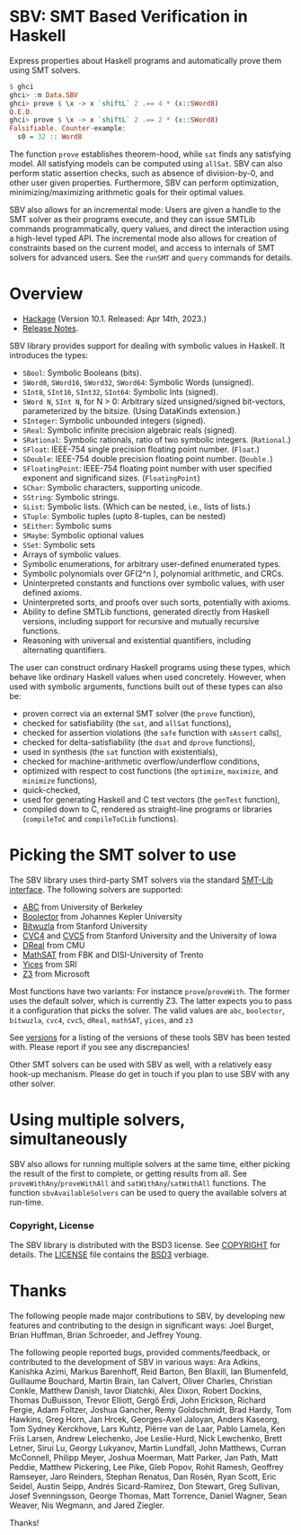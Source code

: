 SBV: SMT Based Verification in Haskell
======================================

Express properties about Haskell programs and automatically prove them using SMT solvers.

```haskell
$ ghci
ghci> :m Data.SBV
ghci> prove $ \x -> x `shiftL` 2 .== 4 * (x::SWord8)
Q.E.D.
ghci> prove $ \x -> x `shiftL` 2 .== 2 * (x::SWord8)
Falsifiable. Counter-example:
  s0 = 32 :: Word8
```

The function `prove` establishes theorem-hood, while `sat` finds any satisfying model. All satisfying models can be computed using `allSat`. SBV can also perform static assertion checks, such as absence of division-by-0, and other user given properties. Furthermore, SBV can perform
optimization, minimizing/maximizing arithmetic goals for their optimal values.

SBV also allows for an incremental mode: Users are given a handle to the SMT solver as their programs execute, and they can issue SMTLib commands
programmatically, query values, and direct the interaction using a high-level typed API. The incremental mode also allows for creation of constraints
based on the current model, and access to internals of SMT solvers for advanced users. See the `runSMT` and `query` commands for details.

Overview
========

  - [Hackage](http://hackage.haskell.org/package/sbv) (Version 10.1. Released: Apr 14th, 2023.)
  - [Release Notes](http://github.com/LeventErkok/sbv/tree/master/CHANGES.md). 

SBV library provides support for dealing with symbolic values in Haskell. It introduces the types:

  - `SBool`: Symbolic Booleans (bits).
  - `SWord8`, `SWord16`, `SWord32`, `SWord64`: Symbolic Words (unsigned).
  - `SInt8`,  `SInt16`,  `SInt32`,  `SInt64`: Symbolic Ints (signed).
  - `SWord N`, `SInt N`, for N > 0: Arbitrary sized unsigned/signed bit-vectors, parameterized by the bitsize. (Using DataKinds extension.)
  - `SInteger`: Symbolic unbounded integers (signed).
  - `SReal`: Symbolic infinite precision algebraic reals (signed).
  - `SRational`: Symbolic rationals, ratio of two symbolic integers. (`Rational`.)
  - `SFloat`: IEEE-754 single precision floating point number. (`Float`.)
  - `SDouble`: IEEE-754 double precision floating point number. (`Double.`)
  - `SFloatingPoint`: IEEE-754 floating point number with user specified exponent and significand sizes. (`FloatingPoint`)
  - `SChar`: Symbolic characters, supporting unicode.
  - `SString`: Symbolic strings.
  - `SList`: Symbolic lists. (Which can be nested, i.e., lists of lists.)
  - `STuple`: Symbolic tuples (upto 8-tuples, can be nested)
  - `SEither`: Symbolic sums
  - `SMaybe`: Symbolic optional values
  - `SSet`: Symbolic sets
  - Arrays of symbolic values.
  - Symbolic enumerations, for arbitrary user-defined enumerated types.
  - Symbolic polynomials over GF(2^n ), polynomial arithmetic, and CRCs.
  - Uninterpreted constants and functions over symbolic values, with user defined axioms.
  - Uninterpreted sorts, and proofs over such sorts, potentially with axioms.
  - Ability to define SMTLib functions, generated directly from Haskell versions, including support for recursive and mutually recursive functions.
  - Reasoning with universal and existential quantifiers, including alternating quantifiers.

The user can construct ordinary Haskell programs using these types, which behave like ordinary Haskell values when used concretely. However, when used with symbolic arguments, functions built out of these types can also be:

  - proven correct via an external SMT solver (the `prove` function),
  - checked for satisfiability (the `sat`, and `allSat` functions),
  - checked for assertion violations (the `safe` function with `sAssert` calls),
  - checked for delta-satisfiability (the `dsat` and `dprove` functions),
  - used in synthesis (the `sat` function with existentials),
  - checked for machine-arithmetic overflow/underflow conditions,
  - optimized with respect to cost functions (the `optimize`, `maximize`, and `minimize` functions),
  - quick-checked,
  - used for generating Haskell and C test vectors (the `genTest` function),
  - compiled down to C, rendered as straight-line programs or libraries (`compileToC` and `compileToCLib` functions).


Picking the SMT solver to use
=============================
The SBV library uses third-party SMT solvers via the standard [SMT-Lib interface](http://smtlib.cs.uiowa.edu/). The following solvers
are supported:

  - [ABC](http://www.eecs.berkeley.edu/~alanmi/abc) from University of Berkeley
  - [Boolector](https://boolector.github.io) from Johannes Kepler University
  - [Bitwuzla](https://bitwuzla.github.io) from Stanford University
  - [CVC4](http://cvc4.github.io) and [CVC5](http://cvc5.github.io) from Stanford University and the University of Iowa
  - [DReal](https://dreal.github.io) from CMU
  - [MathSAT](http://mathsat.fbk.eu) from FBK and DISI-University of Trento
  - [Yices](http://yices.csl.sri.com) from SRI
  - [Z3](http://github.com/Z3Prover/z3/wiki) from Microsoft
 
Most functions have two variants: For instance `prove`/`proveWith`. The former uses the default solver, which is currently Z3.
The latter expects you to pass it a configuration that picks the solver. The valid values are
`abc`, `boolector`, `bitwuzla`, `cvc4`, `cvc5`, `dReal`, `mathSAT`, `yices`, and `z3`

See [versions](http://github.com/LeventErkok/sbv/blob/master/SMTSolverVersions.md) for a listing of the versions of these tools SBV has been tested with. Please report if you see any discrepancies!

Other SMT solvers can be used with SBV as well, with a relatively easy hook-up mechanism. Please
do get in touch if you plan to use SBV with any other solver.

Using multiple solvers, simultaneously
======================================
SBV also allows for running multiple solvers at the same time, either picking the result of the first to complete, or getting results from all. See `proveWithAny`/`proveWithAll` and `satWithAny`/`satWithAll` functions. The function `sbvAvailableSolvers` can be used to query the available solvers at run-time.

### Copyright, License
The SBV library is distributed with the BSD3 license. See [COPYRIGHT](http://github.com/LeventErkok/sbv/tree/master/COPYRIGHT) for
details. The [LICENSE](http://github.com/LeventErkok/sbv/tree/master/LICENSE) file contains
the [BSD3](http://en.wikipedia.org/wiki/BSD_licenses) verbiage.

Thanks
======
The following people made major contributions to SBV, by developing new features and contributing to the design in significant ways:
Joel Burget,
Brian Huffman,
Brian Schroeder,
and Jeffrey Young.

The following people reported bugs, provided comments/feedback, or contributed to the development
of SBV in various ways:
Ara Adkins,
Kanishka Azimi,
Markus Barenhoff,
Reid Barton,
Ben Blaxill,
Ian Blumenfeld,
Guillaume Bouchard,
Martin Brain,
Ian Calvert,
Oliver Charles,
Christian Conkle,
Matthew Danish,
Iavor Diatchki,
Alex Dixon,
Robert Dockins,
Thomas DuBuisson,
Trevor Elliott,
Gergő Érdi,
John Erickson,
Richard Fergie,
Adam Foltzer,
Joshua Gancher,
Remy Goldschmidt,
Brad Hardy,
Tom Hawkins,
Greg Horn,
Jan Hrcek,
Georges-Axel Jaloyan,
Anders Kaseorg,
Tom Sydney Kerckhove,
Lars Kuhtz,
Piërre van de Laar,
Pablo Lamela,
Ken Friis Larsen,
Andrew Lelechenko,
Joe Leslie-Hurd,
Nick Lewchenko,
Brett Letner,
Sirui Lu,
Georgy Lukyanov,
Martin Lundfall,
John Matthews,
Curran McConnell,
Philipp Meyer,
Joshua Moerman,
Matt Parker,
Jan Path,
Matt Peddie,
Matthew Pickering,
Lee Pike,
Gleb Popov,
Rohit Ramesh,
Geoffrey Ramseyer,
Jaro Reinders,
Stephan Renatus,
Dan Rosén,
Ryan Scott,
Eric Seidel,
Austin Seipp,
Andrés Sicard-Ramírez,
Don Stewart,
Greg Sullivan,
Josef Svenningsson,
George Thomas,
Matt Torrence,
Daniel Wagner,
Sean Weaver,
Nis Wegmann,
and Jared Ziegler.

Thanks!
